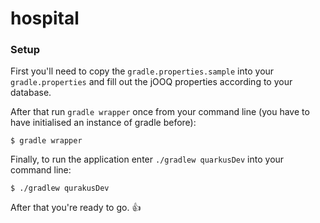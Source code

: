 # hospital 

### Setup ###

First you'll need to copy the `gradle.properties.sample` into your `gradle.properties` and fill out the jOOQ properties according to your database.


After that run `gradle wrapper` once from your command line (you have to have initialised an instance of gradle before):
```
$ gradle wrapper
```


Finally, to run the application enter `./gradlew quarkusDev` into your command line:  
```
$ ./gradlew qurakusDev
```

After that you're ready to go. :+1:
